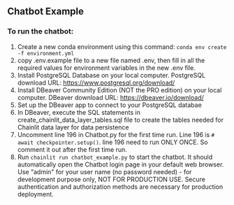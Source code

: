 ## Chatbot Example

### To run the chatbot:
1. Create a new conda environment using this command: `conda env create -f environment.yml`
2. copy .env.example file to a new file named .env, then fill in all the required values for environment variables in the new .env file.
3. Install PostgreSQL Database on your local computer. PostgreSQL download URL: https://www.postgresql.org/download/
4. Install DBeaver Community Edition (NOT the PRO edition) on your local computer. DBeaver download URL: https://dbeaver.io/download/
5. Set up the DBeaver app to connect to your PostgreSQL databae
6. In DBeaver, execute the SQL statements in create_chainlit_data_layer_tables.sql file to create the tables needed for Chainlit data layer for data persistence
7. Uncomment line 196 in Chatbot.py for the first time run. Line 196 is `# await checkpointer.setup()`. line 196 need to run ONLY ONCE. So comment it out after the first time run.
8. Run `chainlit run chatbot_example.py` to start the chatbot. It should automatically open the Chatbot login page in your default web browser. Use "admin" for your user name (no password needed) - for development purpose only, NOT FOR PRODUCTION USE. Secure authentication and authorization methods are necessary for production deployment.
